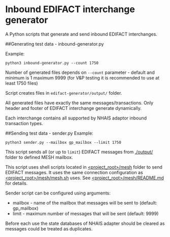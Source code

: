 # Inbound EDIFACT interchange generator

A Python scripts that generate and send inbound EDIFACT interchanges.

##Generating test data - inbound-generator.py

Example:
````
python3 inbound-generator.py --count 1750
````

Number of generated files depends on  `--count` parameter - default and minimum is 1 maximum 9999
(for V&P testing it is recommended to use at least 1750 files)

Script creates files in `edifact-generator/output/` folder.

All generated files have exactly the same messages/transactions. 
Only header and footer of EDIFACT interchange generate dynamically.

Each interchange contains all supported by NHAIS adaptor inbound transaction types.

##Sending test data - sender.py
Example:
````
python3 sender.py --mailbox gp_mailbox --limit 1750
````

This script sends all (or up to `limit`) EDIFACT messages from [./output/](./output) folder to defined MESH mailbox.

This script uses shell scripts located in [\<project_root\>/mesh](../mesh) folder to send EDIFACT messages.
It uses the same connection configuration as [\<project_root\>/mesh/mesh.sh](../mesh/mesh.sh) uses.
See [\<project_root\>/mesh/README.md](../mesh/README.md) for details.

Sender script can be configured using arguments:
 - mailbox - name of the mailbox that messages will be sent to (default: gp_mailbox)
 - limit - maximum number of messages that will be sent (default: 9999)
 
Before each use the state databases of NHAIS adapter should be cleared as messages could be treated as duplicates.